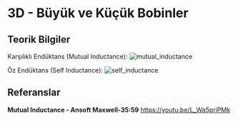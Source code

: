 # 3D - Büyük ve Küçük Bobinler

## Teorik Bilgiler
Karşılıklı Endüktans (Mutual Inductance):
![mutual_inductance](https://github.com/dagaca/Ansys-Maxwell-Portfolio/assets/80363244/92a17bc8-d910-4d92-b92c-72151b6db221)

Öz Endüktans (Self Inductance):
![self_inductance](https://github.com/dagaca/Ansys-Maxwell-Portfolio/assets/80363244/a98ae6ea-b5cc-47c0-8d72-e667dde4170d)

## Referanslar
**Mutual Inductance - Ansoft Maxwell-35:59**
https://youtu.be/L_Wa5prjPMk
